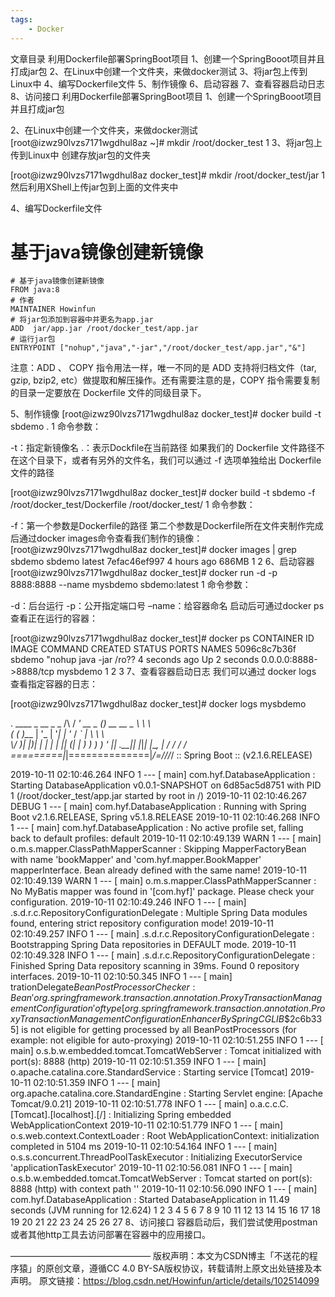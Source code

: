 ```yaml
---
tags:
    - Docker
---
```


文章目录
利用Dockerfile部署SpringBoot项目
1、创建一个SpringBooot项目并且打成jar包
2、在Linux中创建一个文件夹，来做docker测试
3、将jar包上传到Linux中
4、编写Dockerfile文件
5、制作镜像
6、启动容器
7、查看容器启动日志
8、访问接口
利用Dockerfile部署SpringBoot项目
1、创建一个SpringBooot项目并且打成jar包


2、在Linux中创建一个文件夹，来做docker测试
[root@izwz90lvzs7171wgdhul8az ~]# mkdir /root/docker_test
1
3、将jar包上传到Linux中
创建存放jar包的文件夹

[root@izwz90lvzs7171wgdhul8az docker_test]# mkdir /root/docker_test/jar
1
然后利用XShell上传jar包到上面的文件夹中

4、编写Dockerfile文件
# 基于java镜像创建新镜像
```
# 基于java镜像创建新镜像
FROM java:8
# 作者
MAINTAINER Howinfun
# 将jar包添加到容器中并更名为app.jar
ADD  jar/app.jar /root/docker_test/app.jar
# 运行jar包
ENTRYPOINT ["nohup","java","-jar","/root/docker_test/app.jar","&"]
```

注意：ADD 、 COPY 指令用法一样，唯一不同的是 ADD 支持将归档文件（tar, gzip, bzip2, etc）做提取和解压操作。还有需要注意的是，COPY 指令需要复制的目录一定要放在 Dockerfile 文件的同级目录下。

5、制作镜像
[root@izwz90lvzs7171wgdhul8az docker_test]# docker build -t sbdemo .
1
命令参数：

-t：指定新镜像名
.：表示Dockfile在当前路径
如果我们的 Dockerfile 文件路径不在这个目录下，或者有另外的文件名，我们可以通过 -f 选项单独给出 Dockerfile 文件的路径

[root@izwz90lvzs7171wgdhul8az docker_test]# docker build -t sbdemo -f /root/docker_test/Dockerfile /root/docker_test/
1
命令参数：

-f：第一个参数是Dockerfile的路径 第二个参数是Dockerfile所在文件夹制作完成后通过docker images命令查看我们制作的镜像：
[root@izwz90lvzs7171wgdhul8az  docker_test]# docker images | grep sbdemo
sbdemo              latest              7efac46ef997        4 hours ago         686MB
1
2
6、启动容器
[root@izwz90lvzs7171wgdhul8az docker_test]# docker run -d -p 8888:8888 --name mysbdemo sbdemo:latest
1
命令参数：

-d：后台运行
-p：公开指定端口号
–name：给容器命名
启动后可通过docker ps查看正在运行的容器：

[root@izwz90lvzs7171wgdhul8az docker_test]# docker ps
CONTAINER ID        IMAGE               COMMAND                  CREATED             STATUS              PORTS                    NAMES
5096c8c7b36f        sbdemo              "nohup java -jar /ro??   4 seconds ago       Up 2 seconds        0.0.0.0:8888->8888/tcp   mysbdemo
1
2
3
7、查看容器启动日志
我们可以通过 docker logs 查看指定容器的日志：

[root@izwz90lvzs7171wgdhul8az docker_test]# docker logs mysbdemo

  .   ____          _            __ _ _
 /\\ / ___'_ __ _ _(_)_ __  __ _ \ \ \ \
( ( )\___ | '_ | '_| | '_ \/ _` | \ \ \ \
 \\/  ___)| |_)| | | | | || (_| |  ) ) ) )
  '  |____| .__|_| |_|_| |_\__, | / / / /
 =========|_|==============|___/=/_/_/_/
 :: Spring Boot ::        (v2.1.6.RELEASE)

2019-10-11 02:10:46.264  INFO 1 --- [           main] com.hyf.DatabaseApplication              : Starting DatabaseApplication v0.0.1-SNAPSHOT on 6d85ac5d8751 with PID 1 (/root/docker_test/app.jar started by root in /)
2019-10-11 02:10:46.267 DEBUG 1 --- [           main] com.hyf.DatabaseApplication              : Running with Spring Boot v2.1.6.RELEASE, Spring v5.1.8.RELEASE
2019-10-11 02:10:46.268  INFO 1 --- [           main] com.hyf.DatabaseApplication              : No active profile set, falling back to default profiles: default
2019-10-11 02:10:49.139  WARN 1 --- [           main] o.m.s.mapper.ClassPathMapperScanner      : Skipping MapperFactoryBean with name 'bookMapper' and 'com.hyf.mapper.BookMapper' mapperInterface. Bean already defined with the same name!
2019-10-11 02:10:49.139  WARN 1 --- [           main] o.m.s.mapper.ClassPathMapperScanner      : No MyBatis mapper was found in '[com.hyf]' package. Please check your configuration.
2019-10-11 02:10:49.246  INFO 1 --- [           main] .s.d.r.c.RepositoryConfigurationDelegate : Multiple Spring Data modules found, entering strict repository configuration mode!
2019-10-11 02:10:49.257  INFO 1 --- [           main] .s.d.r.c.RepositoryConfigurationDelegate : Bootstrapping Spring Data repositories in DEFAULT mode.
2019-10-11 02:10:49.328  INFO 1 --- [           main] .s.d.r.c.RepositoryConfigurationDelegate : Finished Spring Data repository scanning in 39ms. Found 0 repository interfaces.
2019-10-11 02:10:50.345  INFO 1 --- [           main] trationDelegate$BeanPostProcessorChecker : Bean 'org.springframework.transaction.annotation.ProxyTransactionManagementConfiguration' of type [org.springframework.transaction.annotation.ProxyTransactionManagementConfiguration$$EnhancerBySpringCGLIB$$2c6b335] is not eligible for getting processed by all BeanPostProcessors (for example: not eligible for auto-proxying)
2019-10-11 02:10:51.255  INFO 1 --- [           main] o.s.b.w.embedded.tomcat.TomcatWebServer  : Tomcat initialized with port(s): 8888 (http)
2019-10-11 02:10:51.359  INFO 1 --- [           main] o.apache.catalina.core.StandardService   : Starting service [Tomcat]
2019-10-11 02:10:51.359  INFO 1 --- [           main] org.apache.catalina.core.StandardEngine  : Starting Servlet engine: [Apache Tomcat/9.0.21]
2019-10-11 02:10:51.778  INFO 1 --- [           main] o.a.c.c.C.[Tomcat].[localhost].[/]       : Initializing Spring embedded WebApplicationContext
2019-10-11 02:10:51.779  INFO 1 --- [           main] o.s.web.context.ContextLoader            : Root WebApplicationContext: initialization completed in 5104 ms
2019-10-11 02:10:54.164  INFO 1 --- [           main] o.s.s.concurrent.ThreadPoolTaskExecutor  : Initializing ExecutorService 'applicationTaskExecutor'
2019-10-11 02:10:56.081  INFO 1 --- [           main] o.s.b.w.embedded.tomcat.TomcatWebServer  : Tomcat started on port(s): 8888 (http) with context path ''
2019-10-11 02:10:56.090  INFO 1 --- [           main] com.hyf.DatabaseApplication              : Started DatabaseApplication in 11.49 seconds (JVM running for 12.624)
1
2
3
4
5
6
7
8
9
10
11
12
13
14
15
16
17
18
19
20
21
22
23
24
25
26
27
8、访问接口
容器启动后，我们尝试使用postman或者其他http工具去访问部署在容器中的应用接口。

————————————————
版权声明：本文为CSDN博主「不送花的程序猿」的原创文章，遵循CC 4.0 BY-SA版权协议，转载请附上原文出处链接及本声明。
原文链接：https://blog.csdn.net/Howinfun/article/details/102514099